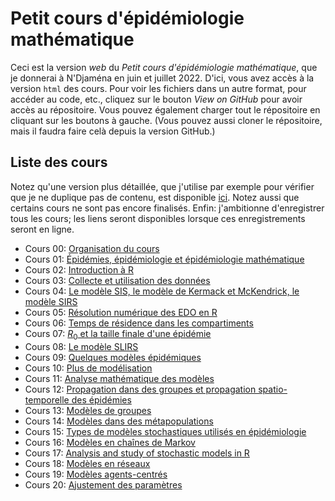 # Petit cours d'épidémiologie mathématique

Ceci est la version *web* du *Petit cours d'épidémiologie mathématique*, que je donnerai à N'Djaména en juin et juillet 2022. D'ici, vous avez accès à la version `html` des cours. Pour voir les fichiers dans un autre format, pour accéder au code, etc., cliquez sur le bouton *View on GitHub* pour avoir accès au répositoire. Vous pouvez également charger tout le répositoire en cliquant sur les boutons à gauche. (Vous pouvez aussi cloner le répositoire, mais il faudra faire celà depuis la version GitHub.)

## Liste des cours

Notez qu'une version plus détaillée, que j'utilise par exemple pour vérifier que je ne duplique pas de contenu, est disponible [ici](). Notez aussi que certains cours ne sont pas encore finalisés. Enfin: j'ambitionne d'enregistrer tous les cours; les liens seront disponibles lorsque ces enregistrements seront en ligne.

- Cours 00: [Organisation du cours](cours-00-organisation.html) 
- Cours 01: [Épidémies, épidémiologie et épidémiologie mathématique](cours-01-introduction.html) 
- Cours 02: [Introduction à R](cours-02-intro-R.html) 
- Cours 03: [Collecte et utilisation des données](cours-03-donnees.html) 
- Cours 04: [Le modèle SIS, le modèle de Kermack et McKendrick, le modèle SIRS](cours-04-modeles-SIS-SIR.html) 
- Cours 05: [Résolution numérique des EDO en R](cours-05-EDO-en-R.html) 
- Cours 06: [Temps de résidence dans les compartiments](cours-06-temps-de-residence.html) 
- Cours 07: [$R_0$ et la taille finale d'une épidémie](cours-07-R0.html) 
- Cours 08: [Le modèle SLIRS](cours-08-SLIRS.html) 
- Cours 09: [Quelques modèles épidémiques](cours-09-modeles-epidemiques.html) 
- Cours 10: [Plus de modélisation](cours-10-plus-de-modelisation.html) 
- Cours 11: [Analyse mathématique des modèles](cours-11-analyse.html) 
- Cours 12: [Propagation dans des groupes et propagation spatio-temporelle des épidémies](cours-12-heterogeneite-groupe-et-spatiale.html)
- Cours 13: [Modèles de groupes](cours-13-modeles-groupes.html) 
- Cours 14: [Modèles dans des métapopulations](cours-14-modeles-metapopulation.html) 
- Cours 15: [Types de modèles stochastiques utilisés en épidémiologie](cours-15-stochasticite.html)
- Cours 16: [Modèles en chaînes de Markov](cours-16-modeles-MC.html) 
- Cours 17: [Analysis and study of stochastic models in R](cours-17-simulation-stochastique.html) 
- Cours 18: [Modèles en réseaux](cours-18-modeles-reseaux.html)
- Cours 19: [Modèles agents-centrés](cours-19-modeles-agents.html) 
- Cours 20: [Ajustement des paramètres](cours-20-ajustement-parametres.html) 


<!--- Image credit: Malaria parasite entering a red blood cell. https://flic.kr/p/V8qaYt. National Institute of Allergy and Infectious Diseases, NIH. CC BY NC 2.0 --->
